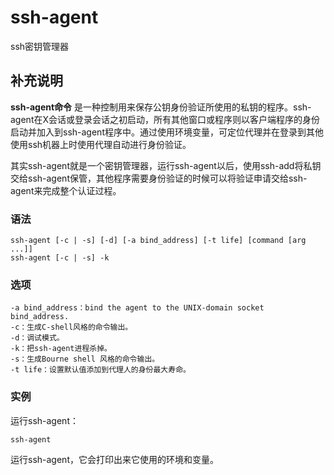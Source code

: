 ssh-agent
===

ssh密钥管理器

## 补充说明

**ssh-agent命令** 是一种控制用来保存公钥身份验证所使用的私钥的程序。ssh-agent在X会话或登录会话之初启动，所有其他窗口或程序则以客户端程序的身份启动并加入到ssh-agent程序中。通过使用环境变量，可定位代理并在登录到其他使用ssh机器上时使用代理自动进行身份验证。

其实ssh-agent就是一个密钥管理器，运行ssh-agent以后，使用ssh-add将私钥交给ssh-agent保管，其他程序需要身份验证的时候可以将验证申请交给ssh-agent来完成整个认证过程。

###  语法

```
ssh-agent [-c | -s] [-d] [-a bind_address] [-t life] [command [arg ...]]
ssh-agent [-c | -s] -k
```

###  选项

```
-a bind_address：bind the agent to the UNIX-domain socket bind_address.
-c：生成C-shell风格的命令输出。
-d：调试模式。
-k：把ssh-agent进程杀掉。
-s：生成Bourne shell 风格的命令输出。
-t life：设置默认值添加到代理人的身份最大寿命。
```

###  实例

运行ssh-agent：

```
ssh-agent
```

运行ssh-agent，它会打印出来它使用的环境和变量。


